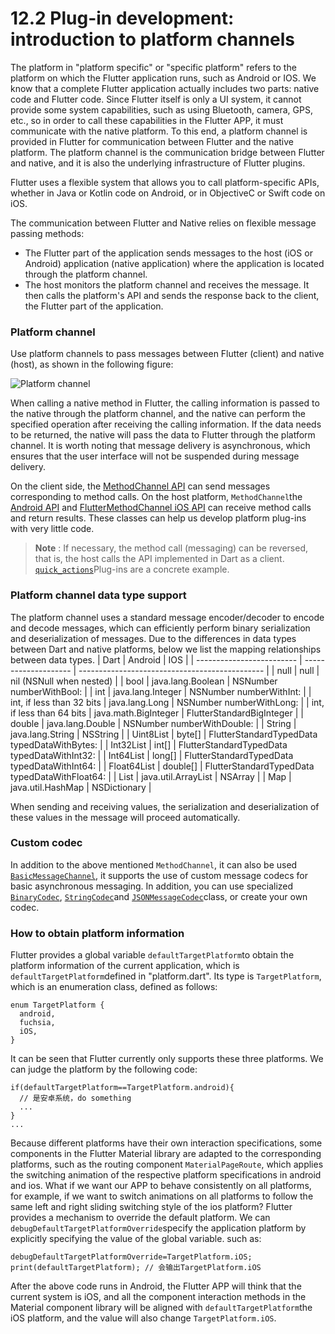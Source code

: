 # 12.2 Plug-in development: introduction to platform channels

The platform in "platform specific" or "specific platform" refers to the platform on which the Flutter application runs, such as Android or IOS. We know that a complete Flutter application actually includes two parts: native code and Flutter code. Since Flutter itself is only a UI system, it cannot provide some system capabilities, such as using Bluetooth, camera, GPS, etc., so in order to call these capabilities in the Flutter APP, it must communicate with the native platform. To this end, a platform channel is provided in Flutter for communication between Flutter and the native platform. The platform channel is the communication bridge between Flutter and native, and it is also the underlying infrastructure of Flutter plugins.

Flutter uses a flexible system that allows you to call platform-specific APIs, whether in Java or Kotlin code on Android, or in ObjectiveC or Swift code on iOS.

The communication between Flutter and Native relies on flexible message passing methods:

-   The Flutter part of the application sends messages to the host (iOS or Android) application (native application) where the application is located through the platform channel.
-   The host monitors the platform channel and receives the message. It then calls the platform's API and sends the response back to the client, the Flutter part of the application.

### Platform channel

Use platform channels to pass messages between Flutter (client) and native (host), as shown in the following figure:

![Platform channel](https://pcdn.flutterchina.club/imgs/12-3.png)

When calling a native method in Flutter, the calling information is passed to the native through the platform channel, and the native can perform the specified operation after receiving the calling information. If the data needs to be returned, the native will pass the data to Flutter through the platform channel. It is worth noting that message delivery is asynchronous, which ensures that the user interface will not be suspended during message delivery.

On the client side, the [MethodChannel API](https://docs.flutter.io/flutter/services/MethodChannel-class.html) can send messages corresponding to method calls. On the host platform, `MethodChannel`the [Android API](https://docs.flutter.io/javadoc/io/flutter/plugin/common/MethodChannel.html) and [FlutterMethodChannel iOS API](https://docs.flutter.io/objcdoc/Classes/FlutterMethodChannel.html) can receive method calls and return results. These classes can help us develop platform plug-ins with very little code.

> **Note** : If necessary, the method call (messaging) can be reversed, that is, the host calls the API implemented in Dart as a client. [`quick_actions`](https://pub.dartlang.org/packages/quick_actions)Plug-ins are a concrete example.

### Platform channel data type support

The platform channel uses a standard message encoder/decoder to encode and decode messages, which can efficiently perform binary serialization and deserialization of messages. Due to the differences in data types between Dart and native platforms, below we list the mapping relationships between data types.
| Dart                      | Android              | IOS                                            |
| ------------------------- | -------------------- | ---------------------------------------------- |
| null                      | null                 | nil (NSNull when nested)                       |
| bool                      | java.lang.Boolean    | NSNumber numberWithBool:                       |
| int                       | java.lang.Integer    | NSNumber numberWithInt:                        |
| int, if less than 32 bits | java.lang.Long       | NSNumber numberWithLong:                       |
| int, if less than 64 bits | java.math.BigInteger | FlutterStandardBigInteger                      |
| double                    | java.lang.Double     | NSNumber numberWithDouble:                     |
| String                    | java.lang.String     | NSString                                       |
| Uint8List                 | byte[]               | FlutterStandardTypedData typedDataWithBytes:   |
| Int32List                 | int[]                | FlutterStandardTypedData typedDataWithInt32:   |
| Int64List                 | long[]               | FlutterStandardTypedData typedDataWithInt64:   |
| Float64List               | double[]             | FlutterStandardTypedData typedDataWithFloat64: |
| List                      | java.util.ArrayList  | NSArray                                        |
| Map                       | java.util.HashMap    | NSDictionary                                   |


When sending and receiving values, the serialization and deserialization of these values ​​in the message will proceed automatically.

### Custom codec

In addition to the above mentioned `MethodChannel`, it can also be used [`BasicMessageChannel`](https://docs.flutter.io/flutter/services/BasicMessageChannel-class.html), it supports the use of custom message codecs for basic asynchronous messaging. In addition, you can use specialized [`BinaryCodec`](https://docs.flutter.io/flutter/services/BinaryCodec-class.html), [`StringCodec`](https://docs.flutter.io/flutter/services/StringCodec-class.html)and [`JSONMessageCodec`](https://docs.flutter.io/flutter/services/JSONMessageCodec-class.html)class, or create your own codec.

### How to obtain platform information

Flutter provides a global variable `defaultTargetPlatform`to obtain the platform information of the current application, which is `defaultTargetPlatform`defined in "platform.dart". Its type is `TargetPlatform`, which is an enumeration class, defined as follows:

```
enum TargetPlatform {
  android,
  fuchsia,
  iOS,
}

```

It can be seen that Flutter currently only supports these three platforms. We can judge the platform by the following code:

```
if(defaultTargetPlatform==TargetPlatform.android){
  // 是安卓系统，do something
  ...
}
...

```

Because different platforms have their own interaction specifications, some components in the Flutter Material library are adapted to the corresponding platforms, such as the routing component `MaterialPageRoute`, which applies the switching animation of the respective platform specifications in android and ios. What if we want our APP to behave consistently on all platforms, for example, if we want to switch animations on all platforms to follow the same left and right sliding switching style of the ios platform? Flutter provides a mechanism to override the default platform. We can `debugDefaultTargetPlatformOverride`specify the application platform by explicitly specifying the value of the global variable. such as:

```
debugDefaultTargetPlatformOverride=TargetPlatform.iOS;
print(defaultTargetPlatform); // 会输出TargetPlatform.iOS

```

After the above code runs in Android, the Flutter APP will think that the current system is iOS, and all the component interaction methods in the Material component library will be aligned with `defaultTargetPlatform`the iOS platform, and the value will also change `TargetPlatform.iOS`.